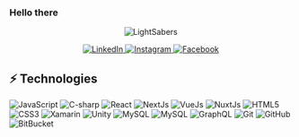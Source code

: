 ### Hello there 
<p align="center">
  <img src="Zeroexe00/lightsabers.jpg" alt="LightSabers"/>
</p>
<!--
**Zeroexe00/Zeroexe00** is a ✨ _special_ ✨ repository because its `README.md` (this file) appears on your GitHub profile.
Here are some ideas to get you started:
- 🔭 I’m currently working on ...
- 🌱 I’m currently learning ...
- 👯 I’m looking to collaborate on ...
- 🤔 I’m looking for help with ...
- 💬 Ask me about ...
- 📫 How to reach me: ...
- 😄 Pronouns: ...
- ⚡ Fun fact: ...
-->
<p align="center">
  <a href="https://www.linkedin.com/in/exequiel-alvarez-zeroexe/" target="_blank">
    <img src="https://img.shields.io/badge/linkedin-%230077B5.svg?&style=for-the-badge&logo=linkedin&logoColor=white&color=071A2C" alt="LinkedIn"/>
  </a>
  <a href="https://instagram.com/zeroexe00" target="_blank">
    <img src="https://img.shields.io/badge/instagram-%23E4405F.svg?&style=for-the-badge&logo=instagram&logoColor=white&color=071A2C" alt="Instagram"/>
  </a>
  <a href="https://www.facebook.com/xqiel.alvarez/" target="_blank">
    <img src="https://img.shields.io/badge/facebook-%231877F2.svg?&style=for-the-badge&logo=facebook&logoColor=white&color=071A2C" alt="Facebook"/>
  </a>
</p>

## ⚡ Technologies

![JavaScript](https://img.shields.io/badge/-JavaScript-black?style=flat-square&logo=javascript)
![C-sharp](https://img.shields.io/badge/-CSharp-black?style=flat-square&logo=c-sharp)
![React](https://img.shields.io/badge/-React-black?style=flat-square&logo=react)
![NextJs](https://img.shields.io/badge/-Next-black?style=flat-square&logo=next.js)
![VueJs](https://img.shields.io/badge/-Vue-black?style=flat-square&logo=vue.js)
![NuxtJs](https://img.shields.io/badge/-Nuxt-black?style=flat-square&logo=nuxt.js)
![HTML5](https://img.shields.io/badge/-HTML5-E34F26?style=flat-square&logo=html5&logoColor=white)
![CSS3](https://img.shields.io/badge/-CSS3-1572B6?style=flat-square&logo=css3)
![Xamarin](https://img.shields.io/badge/-Xamarin-black?style=flat-square&logo=xamarin)
![Unity](https://img.shields.io/badge/-Unity-black?style=flat-square&logo=unity)
![MySQL](https://img.shields.io/badge/-MySQL-black?style=flat-square&logo=mysql)
![MySQL](https://img.shields.io/badge/-SQLServer-black?style=flat-square&logo=microsoft-sql-server)
![GraphQL](https://img.shields.io/badge/-GraphQL-E10098?style=flat-square&logo=graphql)
![Git](https://img.shields.io/badge/-Git-black?style=flat-square&logo=git)
![GitHub](https://img.shields.io/badge/-GitHub-181717?style=flat-square&logo=github)
![BitBucket](https://img.shields.io/badge/-BitBucket-darkblue?style=flat-square&logo=bitbucket)
